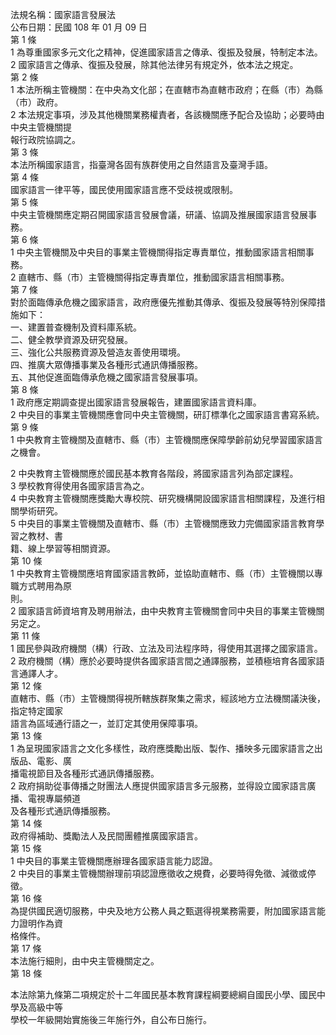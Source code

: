 法規名稱：國家語言發展法  
公布日期：民國 108 年 01 月 09 日  
第 1 條  
1 為尊重國家多元文化之精神，促進國家語言之傳承、復振及發展，特制定本法。  
2 國家語言之傳承、復振及發展，除其他法律另有規定外，依本法之規定。  
第 2 條  
1 本法所稱主管機關：在中央為文化部；在直轄市為直轄市政府；在縣（市）為縣（市）政府。  
2 本法規定事項，涉及其他機關業務權責者，各該機關應予配合及協助；必要時由中央主管機關提  
報行政院協調之。  
第 3 條  
本法所稱國家語言，指臺灣各固有族群使用之自然語言及臺灣手語。  
第 4 條  
國家語言一律平等，國民使用國家語言應不受歧視或限制。  
第 5 條  
中央主管機關應定期召開國家語言發展會議，研議、協調及推展國家語言發展事務。  
第 6 條  
1 中央主管機關及中央目的事業主管機關得指定專責單位，推動國家語言相關事務。  
2 直轄市、縣（市）主管機關得指定專責單位，推動國家語言相關事務。  
第 7 條  
對於面臨傳承危機之國家語言，政府應優先推動其傳承、復振及發展等特別保障措施如下：  
一、建置普查機制及資料庫系統。  
二、健全教學資源及研究發展。  
三、強化公共服務資源及營造友善使用環境。  
四、推廣大眾傳播事業及各種形式通訊傳播服務。  
五、其他促進面臨傳承危機之國家語言發展事項。  
第 8 條  
1 政府應定期調查提出國家語言發展報告，建置國家語言資料庫。  
2 中央目的事業主管機關應會同中央主管機關，研訂標準化之國家語言書寫系統。  
第 9 條  
1 中央教育主管機關及直轄市、縣（市）主管機關應保障學齡前幼兒學習國家語言之機會。  


2 中央教育主管機關應於國民基本教育各階段，將國家語言列為部定課程。  
3 學校教育得使用各國家語言為之。  
4 中央教育主管機關應獎勵大專校院、研究機構開設國家語言相關課程，及進行相關學術研究。  
5 中央目的事業主管機關及直轄市、縣（市）主管機關應致力完備國家語言教育學習之教材、書  
籍、線上學習等相關資源。  
第 10 條  
1 中央教育主管機關應培育國家語言教師，並協助直轄市、縣（市）主管機關以專職方式聘用為原  
則。  
2 國家語言師資培育及聘用辦法，由中央教育主管機關會同中央目的事業主管機關另定之。  
第 11 條  
1 國民參與政府機關（構）行政、立法及司法程序時，得使用其選擇之國家語言。  
2 政府機關（構）應於必要時提供各國家語言間之通譯服務，並積極培育各國家語言通譯人才。  
第 12 條  
直轄市、縣（市）主管機關得視所轄族群聚集之需求，經該地方立法機關議決後，指定特定國家  
語言為區域通行語之一，並訂定其使用保障事項。  
第 13 條  
1 為呈現國家語言之文化多樣性，政府應獎勵出版、製作、播映多元國家語言之出版品、電影、廣  
播電視節目及各種形式通訊傳播服務。  
2 政府捐助從事傳播之財團法人應提供國家語言多元服務，並得設立國家語言廣播、電視專屬頻道  
及各種形式通訊傳播服務。  
第 14 條  
政府得補助、獎勵法人及民間團體推廣國家語言。  
第 15 條  
1 中央目的事業主管機關應辦理各國家語言能力認證。  
2 中央目的事業主管機關辦理前項認證應徵收之規費，必要時得免徵、減徵或停徵。  
第 16 條  
為提供國民適切服務，中央及地方公務人員之甄選得視業務需要，附加國家語言能力證明作為資  
格條件。  
第 17 條  
本法施行細則，由中央主管機關定之。  
第 18 條  


本法除第九條第二項規定於十二年國民基本教育課程綱要總綱自國民小學、國民中學及高級中等  
學校一年級開始實施後三年施行外，自公布日施行。  


